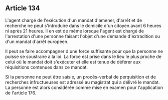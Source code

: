 Article 134
----
L'agent chargé de l'exécution d'un mandat d'amener, d'arrêt et de recherche ne
peut s'introduire dans le domicile d'un citoyen avant 6 heures ni après 21
heures. Il en est de même lorsque l'agent est chargé de l'arrestation d'une
personne faisant l'objet d'une demande d'extradition ou d'un mandat d'arrêt
européen.

Il peut se faire accompagner d'une force suffisante pour que la personne ne
puisse se soustraire à la loi. La force est prise dans le lieu le plus proche de
celui où le mandat doit s'exécuter et elle est tenue de déférer aux réquisitions
contenues dans ce mandat.

Si la personne ne peut être saisie, un procès-verbal de perquisition et de
recherches infructueuses est adressé au magistrat qui a délivré le mandat. La
personne est alors considérée comme mise en examen pour l'application de
l'article 176.
